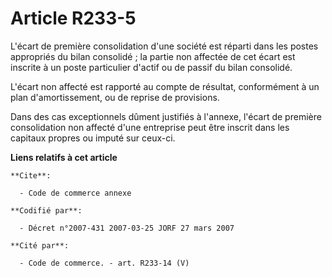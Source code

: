 # Article R233-5

L'écart de première consolidation d'une société est réparti dans les postes appropriés du bilan consolidé ; la partie non
affectée de cet écart est inscrite à un poste particulier d'actif ou de passif du bilan consolidé.

L'écart non affecté est rapporté au compte de résultat, conformément à un plan d'amortissement, ou de reprise de provisions.

Dans des cas exceptionnels dûment justifiés à l'annexe, l'écart de première consolidation non affecté d'une entreprise peut
être inscrit dans les capitaux propres ou imputé sur ceux-ci.

**Liens relatifs à cet article**

	**Cite**:

	  - Code de commerce annexe

	**Codifié par**:

	  - Décret n°2007-431 2007-03-25 JORF 27 mars 2007

	**Cité par**:

	  - Code de commerce. - art. R233-14 (V)
